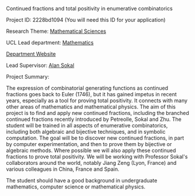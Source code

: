 Continued fractions and total positivity in enumerative combinatorics

Project ID: 2228bd1094
(You will need this ID for your application)

Research Theme: [Mathematical Sciences](../themes/mathematical-sciences.md)

UCL Lead department: [Mathematics](../departments/mathematics.md)

[Department Website](https://www.ucl.ac.uk/maths)

Lead Supervisor: [Alan Sokal](https://iris.ucl.ac.uk/iris/browse/profile?upi=ADSOK62)

Project Summary:

The expression of combinatorial generating functions as continued fractions goes back to Euler (1746), but it has gained impetus in recent years, especially as a tool for proving total positivity. It connects with many other areas of mathematics and mathematical physics. The aim of this project is to find and apply new continued fractions, including the branched continued fractions recently introduced by Petreolle, Sokal and Zhu. The student will be trained in all aspects of enumerative combinatorics, including both algebraic and bijective techniques, and in symbolic computation. The goal will be to discover new continued fractions, in part by computer experimentation, and then to prove them by bijective or algebraic methods. Where possible we will also apply these continued fractions to prove total positivity. We will be working with Professor Sokal's collaborators around the world, notably Jiang Zeng (Lyon, France) and various colleagues in China, France and Spain. 
 
 The student should have a good background in undergraduate mathematics, computer science or mathematical physics.